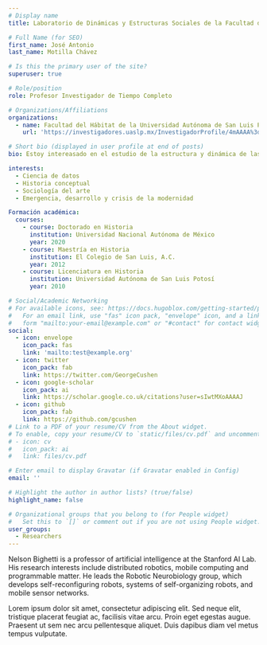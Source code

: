 ```yaml
---
# Display name
title: Laboratorio de Dinámicas y Estructuras Sociales de la Facultad del Hábitat de la Universidad Autónoma de San Luis Potosí

# Full Name (for SEO)
first_name: José Antonio
last_name: Motilla Chávez

# Is this the primary user of the site?
superuser: true

# Role/position
role: Profesor Investigador de Tiempo Completo

# Organizations/Affiliations
organizations:
  - name: Facultad del Hábitat de la Universidad Autónoma de San Luis Potosí 
    url: 'https://investigadores.uaslp.mx/InvestigadorProfile/4mAAAA%3d%3d'

# Short bio (displayed in user profile at end of posts)
bio: Estoy intereasado en el estudio de la estructura y dinámica de las sociedades a lo largo del tiempo, mediante el empleo de herramientas computacionales.

interests:
  - Ciencia de datos
  - Historia conceptual
  - Sociología del arte
  - Emergencia, desarrollo y crisis de la modernidad

Formación académica:
  courses:
    - course: Doctorado en Historia
      institution: Universidad Nacional Autónoma de México 
      year: 2020
    - course: Maestría en Historia 
      institution: El Colegio de San Luis, A.C.
      year: 2012
    - course: Licenciatura en Historia
      institution: Universidad Autónoma de San Luis Potosí 
      year: 2010

# Social/Academic Networking
# For available icons, see: https://docs.hugoblox.com/getting-started/page-builder/#icons
#   For an email link, use "fas" icon pack, "envelope" icon, and a link in the
#   form "mailto:your-email@example.com" or "#contact" for contact widget.
social:
  - icon: envelope
    icon_pack: fas
    link: 'mailto:test@example.org'
  - icon: twitter
    icon_pack: fab
    link: https://twitter.com/GeorgeCushen
  - icon: google-scholar
    icon_pack: ai
    link: https://scholar.google.co.uk/citations?user=sIwtMXoAAAAJ
  - icon: github
    icon_pack: fab
    link: https://github.com/gcushen
# Link to a PDF of your resume/CV from the About widget.
# To enable, copy your resume/CV to `static/files/cv.pdf` and uncomment the lines below.
# - icon: cv
#   icon_pack: ai
#   link: files/cv.pdf

# Enter email to display Gravatar (if Gravatar enabled in Config)
email: ''

# Highlight the author in author lists? (true/false)
highlight_name: false

# Organizational groups that you belong to (for People widget)
#   Set this to `[]` or comment out if you are not using People widget.
user_groups:
  - Researchers
---
```


Nelson Bighetti is a professor of artificial intelligence at the Stanford AI Lab. His research interests include distributed robotics, mobile computing and programmable matter. He leads the Robotic Neurobiology group, which develops self-reconfiguring robots, systems of self-organizing robots, and mobile sensor networks.

Lorem ipsum dolor sit amet, consectetur adipiscing elit. Sed neque elit, tristique placerat feugiat ac, facilisis vitae arcu. Proin eget egestas augue. Praesent ut sem nec arcu pellentesque aliquet. Duis dapibus diam vel metus tempus vulputate.
